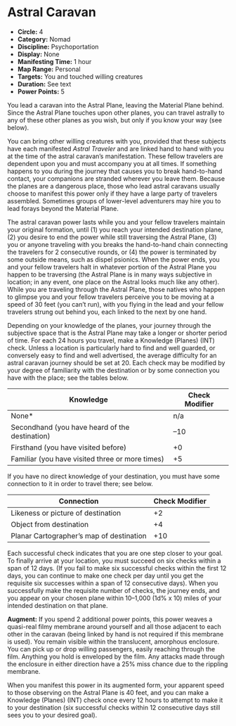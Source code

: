 # Astral Caravan

- **Circle:** 4
- **Category:** Nomad
- **Discipline:** Psychoportation
- **Display:** None
- **Manifesting Time:** 1 hour
- **Map Range:** Personal
- **Targets:** You and touched willing creatures
- **Duration:** See text
- **Power Points:** 5

You lead a caravan into the Astral Plane, leaving the Material Plane behind. Since the Astral Plane touches upon other planes, you can travel astrally to any of these other planes as you wish, but only if you know your way (see below).

You can bring other willing creatures with you, provided that these subjects have each manifested *Astral Traveler* and are linked hand to hand with you at the time of the astral caravan’s manifestation. These fellow travelers are dependent upon you and must accompany you at all times. If something happens to you during the journey that causes you to break hand-to-hand contact, your companions are stranded wherever you leave them. Because the planes are a dangerous place, those who lead astral caravans usually choose to manifest this power only if they have a large party of travelers assembled. Sometimes groups of lower-level adventurers may hire you to lead forays beyond the Material Plane.

The astral caravan power lasts while you and your fellow travelers maintain your original formation, until (1) you reach your intended destination plane, (2) you desire to end the power while still traversing the Astral Plane, (3) you or anyone traveling with you breaks the hand-to-hand chain connecting the travelers for 2 consecutive rounds, or (4) the power is terminated by some outside means, such as dispel psionics. When the power ends, you and your fellow travelers halt in whatever portion of the Astral Plane you happen to be traversing (the Astral Plane is in many ways subjective in location; in any event, one place on the Astral looks much like any other).
While you are traveling through the Astral Plane, those natives who happen to glimpse you and your fellow travelers perceive you to be moving at a speed of 30 feet (you can’t run), with you flying in the lead and your fellow travelers strung out behind you, each linked to the next by one hand.

Depending on your knowledge of the planes, your journey through the subjective space that is the Astral Plane may take a longer or shorter period of time. For each 24 hours you travel, make a Knowledge (Planes) (INT) check. Unless a location is particularly hard to find and well guarded, or conversely easy to find and well advertised, the average difficulty for an astral caravan journey should be set at 20. Each check may be modified by your degree of familiarity with the destination or by some connection you have with the place; see the tables below.

| Knowledge | Check Modifier |
| ---       | ---            |
| None*     | n/a            |
| Secondhand (you have heard of the destination) | –10
| Firsthand (you have visited before) | +0
| Familiar (you have visited three or more times) | +5

If you have no direct knowledge of your destination, you must have some connection to it in order to travel there; see below.

| Connection | Check Modifier |
| ---        | ---            |
| Likeness or picture of destination | +2
| Object from destination | +4
| Planar Cartographer’s map of destination | +10

Each successful check indicates that you are one step closer to your goal. To finally arrive at your location, you must succeed on six checks within a span of 12 days. (If you fail to make six successful checks within the first 12 days, you can continue to make one check per day until you get the requisite six successes within a span of 12 consecutive days). When you successfully make the requisite number of checks, the journey ends, and you appear on your chosen plane within 10–1,000 (1d% x 10) miles of your intended destination on that plane.

**Augment:** If you spend 2 additional power points, this power weaves a quasi-real filmy membrane around yourself and all those adjacent to each other in the caravan (being linked by hand is not required if this membrane is used). You remain visible within the translucent, amorphous enclosure. You can pick up or drop willing passengers, easily reaching through the film. Anything you hold is enveloped by the film. Any attacks made through the enclosure in either direction have a 25% miss chance due to the rippling membrane.

When you manifest this power in its augmented form, your apparent speed to those observing on the Astral Plane is 40 feet, and you can make a Knowledge (Planes) (INT) check once every 12 hours to attempt to make it to your destination (six successful checks within 12 consecutive days still sees you to your desired goal).

